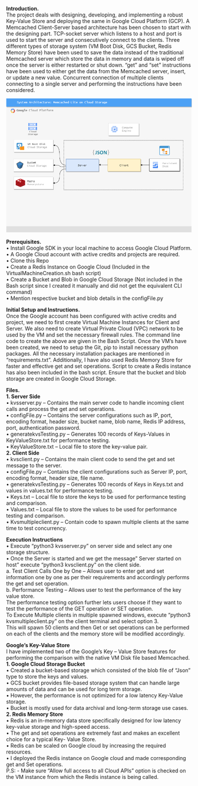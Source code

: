 **Introduction.**  
The project deals with designing, developing, and implementing a robust Key-Value Store and deploying the same in Google Cloud Platform (GCP). A Memcached Client-Server based architecture has been chosen to start with the designing part. TCP-socket server which listens to a host and port is used to start the server and consecutively connect to the clients. Three different types of storage system (VM Boot Disk, GCS Bucket, Redis Memory Store) have been used to save the data instead of the traditional Memcached server which store the data in memory and data is wiped off once the server is either restarted or shut down. “get” and “set” instructions have been used to either get the data from the Memcached server, insert, or update a new value. Concurrent connection of multiple clients connecting to a single server and performing the instructions have been considered.

![System Architecture - Memcached Lite](./GCP-Memcached.png)

**Prerequisites.**  
•	Install Google SDK in your local machine to access Google Cloud Platform.  
•	A Google Cloud account with active credits and projects are required.  
•	Clone this Repo  
•	Create a Redis Instance on Google Cloud (Included in the VirtualMachineCreation.sh bash script)  
•	Create a Bucket and Blob in Google Cloud Storage (Not included in the Bash script since I created it manually and did not get the equivalent CLI command)  
•	Mention respective bucket and blob details in the configFile.py  

**Initial Setup and Instructions.**  
Once the Google account has been configured with active credits and project, we need to first create Virtual Machine Instances for Client and Server. We also need to create Virtual Private Cloud (VPC) network to be used by the VM and set the necessary firewall rules. The command line code to create the above are given in the Bash Script. Once the VM’s have been created, we need to setup the Git, pip to install necessary python packages. All the necessary installation packages are mentioned in “requirements.txt”. Additionally, I have also used Redis Memory Store for faster and effective get and set operations. Script to create a Redis instance has also been included in the bash script. Ensure that the bucket and blob storage are created in Google Cloud Storage.  

**Files.**  
**1.	Server Side**  
•	kvsserver.py – Contains the main server code to handle incoming client calls and process the get and set operations.  
•	configFile.py – Contains the server configurations such as IP, port, encoding format, header size, bucket name, blob name, Redis IP address, port, authentication password.  
•	generatekvsTesting.py – Generates 100 records of Keys-Values in KeyValueStore.txt for performance testing.  
•	KeyValueStore.txt – Local file to store the key-value pair.  
**2.	Client Side**  
•	kvsclient.py – Contains the main client code to send the get and set message to the server.  
•	configFile.py – Contains the client configurations such as Server IP, port, encoding format, header size, file name.  
•	generatekvsTesting.py – Generates 100 records of Keys in Keys.txt and values in values.txt for performance testing.  
•	Keys.txt – Local file to store the keys to be used for performance testing and comparison.  
•	Values.txt – Local file to store the values to be used for performance testing and comparison.  
•	Kvsmultipleclient.py – Contain code to spawn multiple clients at the same time to test concurrency.  

**Execution Instructions**  
•	Execute “python3 kvsserver.py” on server side and select any one storage structure.  
•	Once the Server is started and we get the message” Server started on host” execute “python3 kvsclient.py” on the client side.  
    a.	Test Client Calls One by One – Allows user to enter get and set information one by one as per their requirements and accordingly performs the get and set operation.  
    b.	Performance Testing – Allows user to test the performance of the key value store.  
The performance testing option further lets users choose if they want to test the performance of the GET operation or SET operation.  
To Execute Multiple clients in multiple spawned windows, execute “python3 kvsmultipleclient.py” on the client terminal and select option 3.  
This will spawn 50 clients and then Get or set operations can be performed on each of the clients and the memory store will be modified accordingly.  

**Google’s Key-Value Store**  
I have implemented two of the Google’s Key – Value Store features for performing the comparison with the native VM Disk file based Memcached.  
**1.	Google Cloud Storage Bucket**  
•	Created a bucket-based storage which consisted of the blob file of “Json” type to store the keys and values.  
•	GCS bucket provides file-based storage system that can handle large amounts of data and can be used for long term storage.  
•	However, the performance is not optimized for a low latency Key-Value storage.  
•	Bucket is mostly used for data archival and long-term storage use cases.  
**2.	Redis Memory Store**  
•	Redis is an in-memory data store specifically designed for low latency key-value storage and high-speed access.  
•	The get and set operations are extremely fast and makes an excellent choice for a typical Key- Value Store.  
•	Redis can be scaled on Google cloud by increasing the required resources.  
•	I deployed the Redis instance on Google cloud and made corresponding get and Set operations.  
P.S: - Make sure “Allow full access to all Cloud APIs” option is checked on the VM instance from which the Redis instance is being called.  



